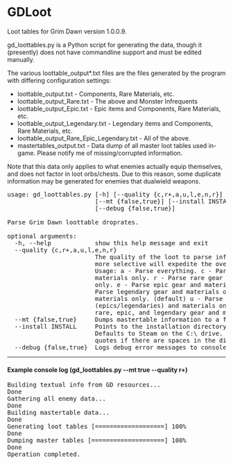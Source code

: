 # GDLoot

Loot tables for Grim Dawn version 1.0.0.9.

gd_loottables.py is a Python script for generating the data, though it (presently) does not have commandline support and must be edited manually.

The various loottable_output\*.txt files are the files generated by the program with differing configuration settings:

* loottable_output.txt - Components, Rare Materials, etc.
* loottable_output_Rare.txt - The above and Monster Infrequents
* loottable_output_Epic.txt - Epic items and Components, Rare Materials, etc.
* loottable_output_Legendary.txt - Legendary items and Components, Rare Materials, etc.
* loottable_output_Rare_Epic_Legendary.txt - All of the above.
* mastertables_output.txt - Data dump of all master loot tables used in-game. Please notify me of missing/corrupted information.

Note that this data only applies to what enemies actually equip themselves, and does not factor in loot orbs/chests. Due to this reason, some duplicate information may be generated for enemies that dualwield weapons.

<pre>usage: gd_loottables.py [-h] [--quality {c,r+,a,u,l,e,n,r}]
                        [--mt {false,true}] [--install INSTALL]
                        [--debug {false,true}]

Parse Grim Dawn loottable droprates.

optional arguments:
  -h, --help            show this help message and exit
  --quality {c,r+,a,u,l,e,n,r}
                        The quality of the loot to parse information on. Being
                        more selective will expedite the overall process.
                        Usage: a - Parse everything. c - Parse common gear and
                        materials only. r - Parse rare gear and materials
                        only. e - Parse epic gear and materials only. l -
                        Parse legendary gear and materials only. n - Parse
                        materials only. (default) u - Parse uniques
                        (epics/legendaries) and materials only. r+ - Parse
                        rare, epic, and legendary gear and materials only.
  --mt {false,true}     Dumps mastertable information to a file.
  --install INSTALL     Points to the installation directory of Grim Dawn.
                        Defaults to Steam on the C:\ drive. Surround with
                        quotes if there are spaces in the directory path.
  --debug {false,true}  Logs debug error messages to console.</pre>
  
***

#### Example console log (gd_loottables.py --mt true --quality r+)

<pre>Building textual info from GD resources...
Done
Gathering all enemy data...
Done
Building mastertable data...
Done
Generating loot tables [===================] 100%
Done
Dumping master tables [====================] 100%
Done
Operation completed.</pre>
